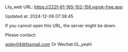 Lily_web URL: https://222f-61-165-102-156.ngrok-free.app

Updated at: 2024-12-06 07:38:45

If you cannot open this URL, the server might be down.

Please contact: 

goley04@foxmail.com Or Wechat:GL_yeaH